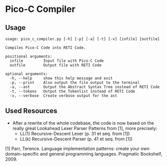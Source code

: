 # Pico-C Compiler

## Usage
```
usage: pico_c_compiler.py [-h] [-p] [-a] [-t] [-v] [infile] [outfile]

Compiles Pico-C Code into RETI Code.

positional arguments:
  infile         Input file with Pico-C Code
  outfile        Output file with RETI Code

optional arguments:
  -h, --help     show this help message and exit
  -p, --print    Also output the file output to the terminal
  -a, --ast      Output the Abstract Syntax Tree instead of RETI Code
  -t, --tokens   Output the Tokenlist instead of RETI Code
  -v, --verbose  Create verbose output for the ast
```

## Used Resources
- After a rewrite of the whole codebase, the code is now based on the really
  great Lookahead Lexer Parser Patterns from [1], more precisely:
  - LL(1) Recursive-Descent Lexer (p. 31 et seq. from [1])
  - LL(k) Recursive-Descent Parser (p. 41 et seq. from [1])

[1] Parr, Terence. Language implementation patterns: create your own
domain-specific and general programming languages. Pragmatic Bookshelf, 2009.
